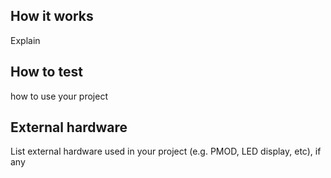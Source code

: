 <!---

This file is used to generate your project datasheet. Please fill in the information below and delete any unused
sections.

You can also include images in this folder and reference them in the markdown. Each image must be less than
512 kb in size, and the combined size of all images must be less than 1 MB.
-->

## How it works

Explain

## How to test

 how to use your project

## External hardware

List external hardware used in your project (e.g. PMOD, LED display, etc), if any
